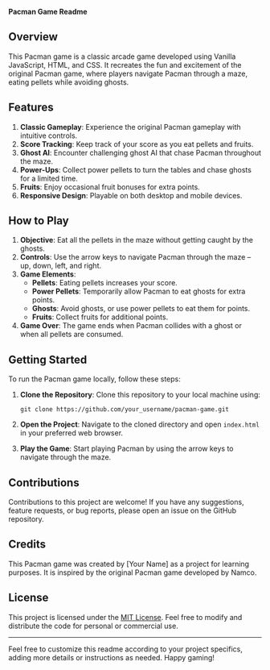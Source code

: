 **Pacman Game Readme**

## Overview
This Pacman game is a classic arcade game developed using Vanilla JavaScript, HTML, and CSS. It recreates the fun and excitement of the original Pacman game, where players navigate Pacman through a maze, eating pellets while avoiding ghosts.

## Features
1. **Classic Gameplay**: Experience the original Pacman gameplay with intuitive controls.
2. **Score Tracking**: Keep track of your score as you eat pellets and fruits.
3. **Ghost AI**: Encounter challenging ghost AI that chase Pacman throughout the maze.
4. **Power-Ups**: Collect power pellets to turn the tables and chase ghosts for a limited time.
5. **Fruits**: Enjoy occasional fruit bonuses for extra points.
6. **Responsive Design**: Playable on both desktop and mobile devices.

## How to Play
1. **Objective**: Eat all the pellets in the maze without getting caught by the ghosts.
2. **Controls**: Use the arrow keys to navigate Pacman through the maze – up, down, left, and right.
3. **Game Elements**:
   - **Pellets**: Eating pellets increases your score.
   - **Power Pellets**: Temporarily allow Pacman to eat ghosts for extra points.
   - **Ghosts**: Avoid ghosts, or use power pellets to eat them for points.
   - **Fruits**: Collect fruits for additional points.
4. **Game Over**: The game ends when Pacman collides with a ghost or when all pellets are consumed.

## Getting Started
To run the Pacman game locally, follow these steps:

1. **Clone the Repository**: Clone this repository to your local machine using:

   ```
   git clone https://github.com/your_username/pacman-game.git
   ```

2. **Open the Project**: Navigate to the cloned directory and open `index.html` in your preferred web browser.

3. **Play the Game**: Start playing Pacman by using the arrow keys to navigate through the maze.

## Contributions
Contributions to this project are welcome! If you have any suggestions, feature requests, or bug reports, please open an issue on the GitHub repository.

## Credits
This Pacman game was created by [Your Name] as a project for learning purposes. It is inspired by the original Pacman game developed by Namco.

## License
This project is licensed under the [MIT License](https://opensource.org/licenses/MIT). Feel free to modify and distribute the code for personal or commercial use.

---

Feel free to customize this readme according to your project specifics, adding more details or instructions as needed. Happy gaming!
